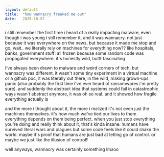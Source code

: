 ```yaml
---
layout: default
title:  "how wannacry freaked me out"
date:   2025-10-07
---
```

i still remember the first time i heard of a really impacting malware, even though i was young i still remember it, and it was wannacry. not just because it was everywhere on the news, but because it made me stop and go, wait.. we literally rely on machines for everything now?? like hospitals, banks, government stuff: all frozen because some random code was propagated everywhere. it's honestly wild, buttt fascinating

i've always been drawn to malware and weird corners of tech, but wannacry was different. it wasn't some tiny experiment in a virtual machine or a github poc, it was literally out there, in the wild, making grown-ups panic (also probably the first time i've ever heard of ransomwares i'm pretty sure). and suddenly the abstract idea that systems could fail in catastrophic ways wasn't abstract anymore, it was oh so real. and it showed how fragile everything actually is

and the more i thought about it, the more i realized it's not even just the machines themselves. it's how much we've tied our lives to them. everything depends on them being perfect. when you just stop everything you're doing and really think about it, that's kinda insane. humans have survived literal wars and plagues but some code feels like it could shake the world. maybe it's proof that humans are just bad at letting go of control. or maybe we just like the illusion of control!!

well anyways, wannacry was certainly something lmaoo